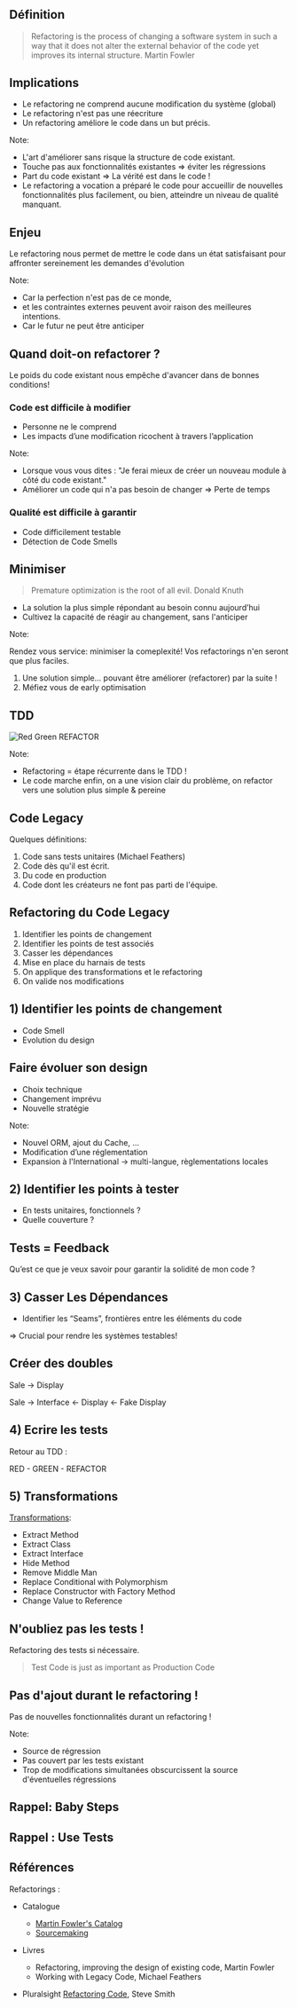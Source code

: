 # 

<!-- .slide: data-background-image="/slides/img/keep_calm_and_refactor.png" data-background-size="contain" data-background-repeat="no-repeat" -->



## D&eacute;finition

> Refactoring is the process of changing a software system in such a way that it does not alter the external behavior of the code yet improves its internal structure. 
Martin Fowler


## Implications

- Le refactoring ne comprend aucune modification du syst&egrave;me (global)
- Le refactoring n'est pas une r&eacute;ecriture 
- Un refactoring am&eacute;liore le code dans un but pr&eacute;cis.

Note:

- L'art d'am&eacute;liorer sans risque la structure de code existant.
- Touche pas aux fonctionnalit&eacute;s existantes => &eacute;viter les r&eacute;gressions
- Part du code existant => La v&eacute;rit&eacute; est dans le code ! 
- Le refactoring a vocation a pr&eacute;par&eacute; le code pour accueillir de nouvelles fonctionnalit&eacute;s plus facilement, ou bien, atteindre un niveau de qualit&eacute; manquant.  


## Enjeu

Le refactoring nous permet de mettre le code dans un &eacute;tat satisfaisant pour affronter sereinement les demandes d'&eacute;volution

Note: 

- Car la perfection n'est pas de ce monde, 	
- et les contraintes externes peuvent avoir raison des meilleures intentions.
- Car le futur ne peut &ecirc;tre anticiper  


## Quand doit-on refactorer ?

Le poids du code existant nous emp&ecirc;che d'avancer dans de bonnes conditions! 


### Code est difficile &agrave; modifier

- Personne ne le comprend
- Les impacts d’une modification ricochent &agrave; travers l’application 

Note:

- Lorsque vous vous dites : "Je ferai mieux de cr&eacute;er un nouveau module &agrave; côt&eacute; du code existant." 
- Am&eacute;liorer un code qui n'a pas besoin de changer => Perte de temps 


### Qualit&eacute; est difficile &agrave; garantir
- Code difficilement testable
- D&eacute;tection de Code Smells



## Minimiser

> Premature optimization is the root of all evil.
Donald Knuth

- La solution la plus simple r&eacute;pondant au besoin connu aujourd’hui
- Cultivez la capacit&eacute; de r&eacute;agir au changement, sans l'anticiper

Note:

Rendez vous service: minimiser la comeplexit&eacute;! Vos refactorings n'en seront que plus faciles. 

1. Une solution simple... pouvant &ecirc;tre am&eacute;liorer (refactorer) par la suite !
1. M&eacute;fiez vous de early optimisation


## TDD

![Red Green REFACTOR](/slides/img/Red_Green_Refactor_text.JPG)

Note:

- Refactoring = &eacute;tape r&eacute;currente dans le TDD !
- Le code marche enfin, on a une vision clair du probl&egrave;me, on refactor vers une solution plus simple & pereine


## Code Legacy

Quelques d&eacute;finitions:
1. Code sans tests unitaires (Michael Feathers) 
1. Code d&egrave;s qu'il est &eacute;crit.
1. Du code en production
1. Code dont les cr&eacute;ateurs ne font pas parti de l'&eacute;quipe.


## Refactoring du Code Legacy

1. Identifier les points de changement
1. Identifier les points de test associ&eacute;s
1. Casser les d&eacute;pendances
1. Mise en place du harnais de tests
1. On applique des transformations et le refactoring
1. On valide nos modifications


## 1) Identifier les points de changement

- Code Smell
- Evolution du design


## Faire &eacute;voluer son design 

- Choix technique 
- Changement impr&eacute;vu 
- Nouvelle strat&eacute;gie

Note: 

- Nouvel ORM, ajout du Cache, …
- Modification d’une r&eacute;glementation
- Expansion &agrave; l'International -> multi-langue, r&egrave;glementations locales


## 2) Identifier les points &agrave; tester

- En tests unitaires, fonctionnels ?
- Quelle couverture ?


## Tests = Feedback

Qu’est ce que je veux savoir pour garantir la solidit&eacute; de mon code ?


## 3) Casser Les D&eacute;pendances

- Identifier les “Seams”, fronti&egrave;res entre les &eacute;l&eacute;ments du code

=> Crucial pour rendre les syst&egrave;mes testables!


## Cr&eacute;er des doubles

Sale -> Display 		

Sale -> Interface <- Display
				  <- Fake Display


## 4) Ecrire les tests

Retour au TDD : 

 RED - GREEN - REFACTOR


## 5) Transformations 

[Transformations](http://refactoring.com/catalog/): 
- Extract Method
- Extract Class
- Extract Interface
- Hide Method
- Remove Middle Man
- Replace Conditional with Polymorphism
- Replace Constructor with Factory Method
- Change Value to Reference


## N'oubliez pas les tests !

Refactoring des tests si n&eacute;cessaire.

> Test Code is just as important as Production Code 


## Pas d'ajout durant le refactoring !

Pas de nouvelles fonctionnalit&eacute;s durant un refactoring ! 

Note:

- Source de r&eacute;gression
- Pas couvert par les tests existant
- Trop de modifications simultan&eacute;es obscurcissent la source d'&eacute;ventuelles r&eacute;gressions


## Rappel: Baby Steps


## Rappel : Use Tests


## R&eacute;f&eacute;rences

 Refactorings : 

- Catalogue
	- [Martin Fowler's Catalog](http://refactoring.com/catalog)
	- [Sourcemaking](https://sourcemaking.com/refactoring/)

- Livres
    - Refactoring, improving the design of existing code, Martin Fowler 
    - Working with Legacy Code, Michael Feathers

- Pluralsight
    [Refactoring Code](https://app.pluralsight.com/library/courses/refactoring-fundamentals/table-of-contents), Steve Smith
